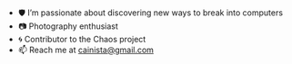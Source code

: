 - 🛡️ I’m passionate about discovering new ways to break into computers
- 📷 Photography enthusiast
- 🌀 Contributor to the Chaos project
- 📫 Reach me at cainista@gmail.com
<!---
Cainista/Cainista is a ✨ special ✨ repository because its `README.md` (this file) appears on your GitHub profile.
You can click the Preview link to take a look at your changes.
--->
